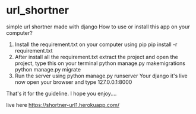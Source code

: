 # url_shortner
simple url shortner made with django
How to use or install this app on your computer?

1. Install the requirement.txt on your computer using pip
pip install -r requirement.txt
2. After install all the requirement.txt extract the project and open the project, type this on your terminal
python manage.py makemigrations
python manage.py migrate
3. Run the server using
python manage.py runserver
Your django it's live now open your browser and type 127.0.0.1:8000


That's it for the guideline. I hope you enjoy....

live here https://shortner-url1.herokuapp.com/